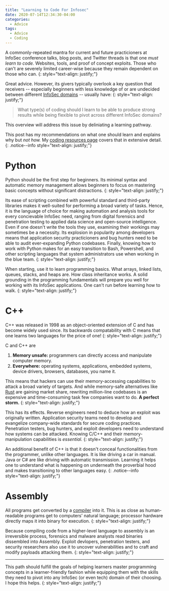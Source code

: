 ```yaml
---
title: "Learning to Code For Infosec"
date: 2020-07-14T12:34:30-04:00
categories:
  - Advice
tags:
  - Advice
  - Coding
---
```


A commonly-repeated mantra for current and future practicioners at InfoSec conference talks, blog posts, and Twitter threads is that one _must learn to code._ Websites, tools, and proof of concept exploits. Those who can't are severely limited career-wise because they remain dependent on those who can.
{: style="text-align: justify;"} 

Great advice. However, its givers typically overlook a key question that receivers -- especially beginners with less knowledge of or are undecided between different [InfoSec domains](https://medium.com/bugbountywriteup/jobs-in-information-security-infosec-93a5efc12ca2) -- usually have:
{: style="text-align: justify;"} 

> What type(s) of coding should I learn to be able to 
> produce strong results while being flexible to 
> pivot across different InfoSec domains?

This overview will address this issue by deliniating a learning pathway.

This post has my recommendations on what one should learn and explains why but _not how._ My [coding resources page](https://secnate.github.io/resources/coding/) covers that in extensive detail.
{: .notice--info style="text-align: justify;"}

# Python

Python should be the first step for beginners. Its minimal syntax and automatic memory management allows beginners to focus on mastering basic concepts without significant distractions.
{: style="text-align: justify;"}

Its ease of scripting combined with powerful standard and third-party libraries makes it well-suited for  performing a broad variety of tasks. Hence, it is the language of choice for making automation and analysis tools for every concievable InfoSec need, ranging from digital forensics and penetration testing to applied data science and open-source intelligence. Even if one doesn't write the tools they use, examining their workings may sometimes be a necessity. Its explosion in popularity among developers means that application security practicioners and bug hunters need to be able to audit ever-expanding Python codebases. Finally, knowing how to work with Python makes for an easy transition to Bash, Powershell, and other scripting languages that system administrators use when working in the blue team.
{: style="text-align: justify;"}

When starting, use it to learn programming basics. What arrays, linked lists, queues, stacks, and heaps are. How class inheritance works. A solid grounding in the programming fundamentals will prepare you well for working with its InfoSec applications. One can't run before learning how to walk.
{: style="text-align: justify;"}

# C++

C++ was released in 1998 as an object-oriented extension of C and has become widely used since. Its backwards compatability with C means that one learns two languages for the price of one!
{: style="text-align: justify;"}

C and C++ are

1. **Memory unsafe:** programmers can directly access and manipulate computer memory.
2. **Everywhere:** operating systems, applications, embedded systems, device drivers, browsers, databases, you name it.

This means that hackers can use their memory-accessing capabilities to attack a broad variety of targets. And while memory-safe alternatives like [Rust](https://en.wikipedia.org/wiki/Rust_(programming_language)) are gaining market share, rewriting million-line codebases is an expensive and time-consuming task few companies want to do. **A perfect storm.**
{: style="text-align: justify;"} 

This has its effects. Reverse engineers need to deduce how an exploit was originally written. Application security teams need to develop and evangelize company-wide standards for secure coding practices. Penetration testers, bug hunters, and exploit developers need to understand how systems can be attacked. Knowing C/C++ and their memory-manipulation capabilities is _essential._
{: style="text-align: justify;"}

An additional benefit of C++ is that it doesn't conceal functionalities from the programmer, unlike other languages. It is like driving a car in manual. Java or C# are like driving with automatic transmission. Learning it helps one to understand what is happening on underneath the proverbial hood and makes transitioning to other languages easy.
{: .notice--info style="text-align: justify;"}

# Assembly

All programs get converted by a [compiler](https://en.wikipedia.org/wiki/Compiler) into it. This is as close as human-readable programs get to computers' natural language; processor hardware directly maps it into binary for execution.
{: style="text-align: justify;"}

Because compiling code from a higher-level language to assembly is an irreversible process, forensics and malware analysts read binaries dissembled into Assembly. Exploit devlopers, penetration testers, and security researchers also use it to uncover vulnerabilities and to craft and modify payloads attacking them.
{: style="text-align: justify;"}

***

This path should fulfill the goals of helping learners master programming concepts in a learner-friendly fashion while equipping them with the skills they need to pivot into any InfoSec (or even tech) domain of their choosing. I hope this helps.
{: style="text-align: justify;"}

